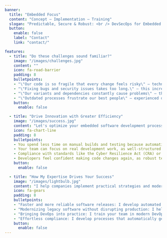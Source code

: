 ```yaml
---
banner:
  title: "Embedded Focus"
  content: "Concept – Implementation – Training"
  slogan: "Predictable, Secure & Robust: <br /> DevSecOps for Embedded Systems"
  button:
    enable: false
    label: "Contact"
    link: "contact/"

features:
  - title: "Do these challenges sound familiar?"
    image: "/images/challenges.jpg"
    content: ""
    icon: fa-road-barrier
    padding: 8
    bulletpoints:
    - "\"Our code is so fragile that every change feels risky\" – technical debt keeps growing, security vulnerabilities go unnoticed, and both product quality and innovation suffer."
    - "\"Fixing bugs and security issues takes too long.\" – this increases support costs, jeopardizes compliance, and forces the team to spend more time firefighting than actually developing."
    - "\"Our variants and dependencies constantly cause problems\" – the system becomes harder to manage, development slows down, and innovation grinds to a halt."
    - "\"Outdated processes frustrate our best people\" – experienced developers leave, onboarding becomes more difficult, and critical know-how gets lost."
    button:
      enable: false

  - title: "Drive Innovation with Greater Efficiency"
    image: "/images/success.jpg"
    content: "Let's optimize your embedded software development processes so you can work more efficiently, with better structure and future-proof workflows. Here’s what you can expect from our collaboration."
    icon: fa-chart-line
    padding: 8
    bulletpoints:
    - You spend less time on manual builds and testing because automation eliminates error-prone tasks and reduces waiting times.
    - Your team can focus on real development work, as well-structured pipelines and processes minimize back-and-forth questions, misunderstandings, and unnecessary meetings.
    - Compliance with standards like the Cyber Resilience Act (CRA) or IEC 62443 is handled automatically through generated compliance reports, eliminating the need for tedious manual updates in Excel sheets and documentation.
    - Developers feel confident making code changes again, as robust testing and versioning systems provide immediate feedback and prevent regressions.
    button:
      enable: false

  - title: "How My Expertise Drives Your Success"
    image: "/images/lightbulb.jpg"
    content: "I help companies implement practical strategies and modern technologies to improve quality, efficiency, and long-term scalability."
    icon: fa-gears
    padding: 8
    bulletpoints:
    - "Faster and more reliable software releases: I develop automated CI/CD pipelines that accelerate build, test, and deployment processes, so your team no longer has to wait hours for product-builds and can roll out new features with confidence."
    - "Modernizing legacy software without disrupting production: I help companies future-proof their legacy code with modern technologies like containerization, automation, or programming languages like Rust—without interrupting operations or breaking existing interfaces."
    - "Bringing DevOps into practice: I train your team in modern DevOps methodologies, ensuring that automation, version control, and testing strategies work seamlessly together—so no one has to rely on manual deployments anymore."
    - "Effortless compliance: I develop processes that automatically generate compliance reports for IEC 62443, IEC 61508, IEC 26262, and the Cyber Resilience Act (CRA)—eliminating manual documentation and providing audit-ready reports at the push of a button."
    button:
      enable: false
---
```

